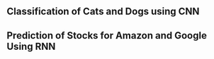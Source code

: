 ## Classification of Cats and Dogs using CNN





## Prediction of Stocks for Amazon and Google Using RNN
